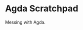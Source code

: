Agda Scratchpad
====================================================================================================

Messing with Agda.
